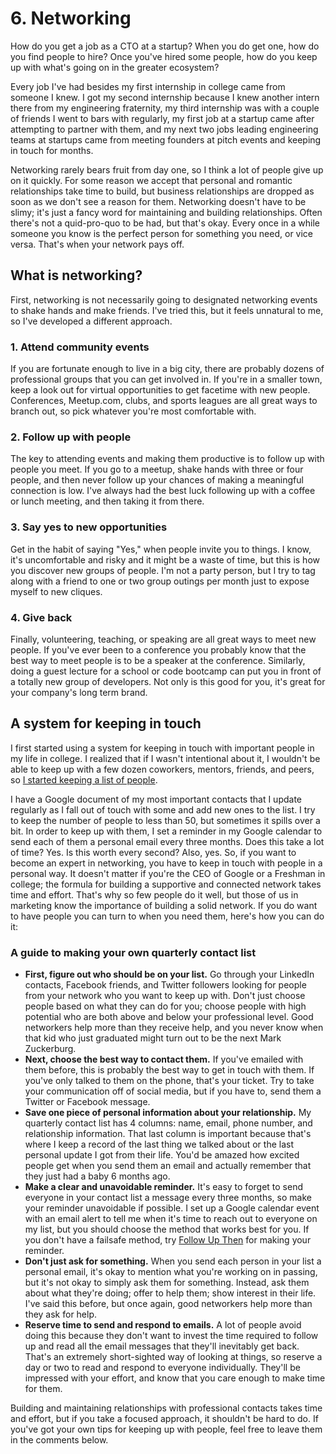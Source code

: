 # 6. Networking

How do you get a job as a CTO at a startup? When you do get one, how do you find people to hire? Once you've hired some people, how do you keep up with what's going on in the greater ecosystem?

Every job I've had besides my first internship in college came from someone I knew. I got my second internship because I knew another intern there from my engineering fraternity, my third internship was with a couple of friends I went to bars with regularly, my first job at a startup came after attempting to partner with them, and my next two jobs leading engineering teams at startups came from meeting founders at pitch events and keeping in touch for months.

Networking rarely bears fruit from day one, so I think a lot of people give up on it quickly. For some reason we accept that personal and romantic relationships take time to build, but business relationships are dropped as soon as we don't see a reason for them. Networking doesn't have to be slimy; it's just a fancy word for maintaining and building relationships. Often there's not a quid-pro-quo to be had, but that's okay. Every once in a while someone you know is the perfect person for something you need, or vice versa. That's when your network pays off.

## What is networking?

First, networking is not necessarily going to designated networking events to shake hands and make friends. I've tried this, but it feels unnatural to me, so I've developed a different approach.

### 1. Attend community events

If you are fortunate enough to live in a big city, there are probably dozens of professional groups that you can get involved in. If you're in a smaller town, keep a look out for virtual opportunities to get facetime with new people. Conferences, Meetup.com, clubs, and sports leagues are all great ways to branch out, so pick whatever you're most comfortable with.

### 2. Follow up with people

The key to attending events and making them productive is to follow up with people you meet. If you go to a meetup, shake hands with three or four people, and then never follow up your chances of making a meaningful connection is low. I've always had the best luck following up with a coffee or lunch meeting, and then taking it from there.

### 3. Say yes to new opportunities

Get in the habit of saying "Yes," when people invite you to things. I know, it's uncomfortable and risky and it might be a waste of time, but this is how you discover new groups of people. I'm not a party person, but I try to tag along with a friend to one or two group outings per month just to expose myself to new cliques.

### 4. Give back

Finally, volunteering, teaching, or speaking are all great ways to meet new people. If you've ever been to a conference you probably know that the best way to meet people is to be a speaker at the conference. Similarly, doing a guest lecture for a school or code bootcamp can put you in front of a totally new group of developers. Not only is this good for you, it's great for your company's long term brand.

## A system for keeping in touch

I first started using a system for keeping in touch with important people in my life in college. I realized that if I wasn't intentional about it, I wouldn't be able to keep up with a few dozen coworkers, mentors, friends, and peers, so [I started keeping a list of people](
https://www.karllhughes.com/posts/the-key-to-networking-keeping-in-touch).

I have a Google document of my most important contacts that I update regularly as I fall out of touch with some and add new ones to the list. I try to keep the number of people to less than 50, but sometimes it spills over a bit. In order to keep up with them, I set a reminder in my Google calendar to send each of them a personal email every three months. Does this take a lot of time? Yes. Is this worth every second? Also, yes. So, if you want to become an expert in networking, you have to keep in touch with people in a personal way. It doesn't matter if you're the CEO of Google or a Freshman in college; the formula for building a supportive and connected network takes time and effort. That's why so few people do it well, but those of us in marketing know the importance of building a solid network. If you do want to have people you can turn to when you need them, here's how you can do it:

### A guide to making your own quarterly contact list

*   **First, figure out who should be on your list.** Go through your LinkedIn contacts, Facebook friends, and Twitter followers looking for people from your network who you want to keep up with. Don't just choose people based on what they can do for you; choose people with high potential who are both above and below your professional level. Good networkers help more than they receive help, and you never know when that kid who just graduated might turn out to be the next Mark Zuckerburg.
*   **Next, choose the best way to contact them.** If you've emailed with them before, this is probably the best way to get in touch with them. If you've only talked to them on the phone, that's your ticket. Try to take your communication off of social media, but if you have to, send them a Twitter or Facebook message.
*   **Save one piece of personal information about your relationship.** My quarterly contact list has 4 columns: name, email, phone number, and relationship information. That last column is important because that's where I keep a record of the last thing we talked about or the last personal update I got from their life. You'd be amazed how excited people get when you send them an email and actually remember that they just had a baby 6 months ago.
*   **Make a clear and unavoidable reminder.** It's easy to forget to send everyone in your contact list a message every three months, so make your reminder unavoidable if possible. I set up a Google calendar event with an email alert to tell me when it's time to reach out to everyone on my list, but you should choose the method that works best for you. If you don't have a failsafe method, try [Follow Up Then](http://www.followupthen.com/) for making your reminder.
*   **Don't just ask for something.** When you send each person in your list a personal email, it's okay to mention what you're working on in passing, but it's not okay to simply ask them for something. Instead, ask them about what they're doing; offer to help them; show interest in their life. I've said this before, but once again, good networkers help more than they ask for help.
*   **Reserve time to send and respond to emails.** A lot of people avoid doing this because they don't want to invest the time required to follow up and read all the email messages that they'll inevitably get back. That's an extremely short-sighted way of looking at things, so reserve a day or two to read and respond to everyone individually. They'll be impressed with your effort, and know that you care enough to make time for them.

Building and maintaining relationships with professional contacts takes time and effort, but if you take a focused approach, it shouldn't be hard to do. If you've got your own tips for keeping up with people, feel free to leave them in the comments below.
